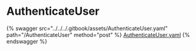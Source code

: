 # AuthenticateUser

{% swagger src="../../../.gitbook/assets/AuthenticateUser.yaml" path="/AuthenticateUser" method="post" %}
[AuthenticateUser.yaml](../../../.gitbook/assets/AuthenticateUser.yaml)
{% endswagger %}
